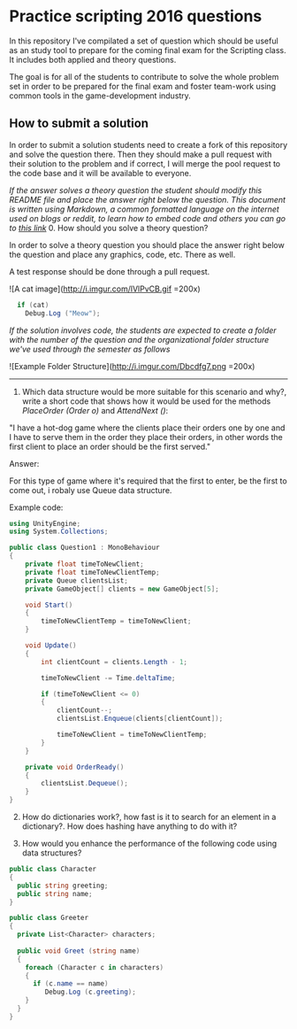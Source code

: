 # Practice scripting 2016 questions
In this repository I've compilated a set of question which should be useful as an study tool to prepare for the coming final exam for the Scripting class. It includes both applied and theory questions.

The goal is for all of the students to contribute to solve the whole problem set in order to be prepared for the final exam and foster team-work using common tools in the game-development industry.

## How to submit a solution
In order to submit a solution students need to create a fork of this repository and solve the question there. Then they should make a pull request with their solution to the problem and if correct, I will merge the pool request to the code base and it will be available to everyone.

*If the answer solves a theory question the student should modify this README file and place the answer right below the question. This document is written using Markdown, a common formatted language on the internet used on blogs or reddit, to learn how to embed code and others you can go to [this link](https://daringfireball.net/projects/markdown/syntax)* 
0. How should you solve a theory question?

In order to solve a theory question you should place the answer right below the question and place any graphics, code, etc. There as well.

A test response should be done through a pull request.

![A cat image](http://i.imgur.com/lVlPvCB.gif =200x)

```c#
  if (cat)
    Debug.Log ("Meow");
```

*If the solution involves code, the students are expected to create a folder with the number of the question and the organizational folder structure we've used through the semester as follows*

![Example Folder Structure](http://i.imgur.com/Dbcdfg7.png =200x)

------------------------------------------------------
1. Which data structure would be more suitable for this scenario and why?, write a short code that shows how it would be used for the methods *PlaceOrder (Order o)* and *AttendNext ()*:

  "I have a hot-dog game where the clients place their orders one by one and I have to serve them in the order they place    their orders, in other words the first client to place an order should be the first served."
  
  Answer:
  
  For this type of game where it's required that the first to enter, be the first to come out, i robaly use Queue data structure.
  
  Example code:
  
```c#
using UnityEngine;
using System.Collections;

public class Question1 : MonoBehaviour
{
    private float timeToNewClient;
    private float timeToNewClientTemp;
    private Queue clientsList;
    private GameObject[] clients = new GameObject[5];

    void Start()
    {
        timeToNewClientTemp = timeToNewClient;
    }

    void Update()
    {
        int clientCount = clients.Length - 1;

        timeToNewClient -= Time.deltaTime;

        if (timeToNewClient <= 0)
        {
            clientCount--;
            clientsList.Enqueue(clients[clientCount]);

            timeToNewClient = timeToNewClientTemp;
        }
    }

    private void OrderReady()
    {
        clientsList.Dequeue();
    }
}
```

2. How do dictionaries work?, how fast is it to search for an element in a dictionary?. How does hashing have anything to do with it?

3. How would you enhance the performance of the following code using data structures?

```c#
public class Character
{
  public string greeting;
  public string name;
}

public class Greeter
{
  private List<Character> characters;
  
  public void Greet (string name)
  {
    foreach (Character c in characters)
    {
      if (c.name == name)
         Debug.Log (c.greeting);
    }
  }
}
```
